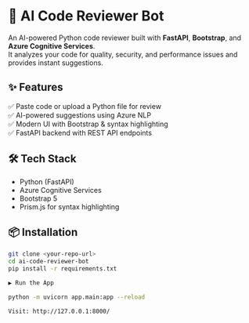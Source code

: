 # 🚀 AI Code Reviewer Bot

An AI-powered Python code reviewer built with **FastAPI**, **Bootstrap**, and **Azure Cognitive Services**.  
It analyzes your code for quality, security, and performance issues and provides instant suggestions.

## ✨ Features
✅ Paste code or upload a Python file for review  
✅ AI-powered suggestions using Azure NLP  
✅ Modern UI with Bootstrap & syntax highlighting  
✅ FastAPI backend with REST API endpoints  

## 🛠️ Tech Stack
- Python (FastAPI)
- Azure Cognitive Services
- Bootstrap 5
- Prism.js for syntax highlighting

## 📦 Installation

```bash
git clone <your-repo-url>
cd ai-code-reviewer-bot
pip install -r requirements.txt

▶️ Run the App

python -m uvicorn app.main:app --reload

Visit: http://127.0.0.1:8000/
